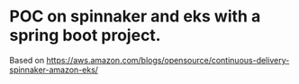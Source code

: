 # POC on spinnaker and eks with a spring boot project.
Based on https://aws.amazon.com/blogs/opensource/continuous-delivery-spinnaker-amazon-eks/



